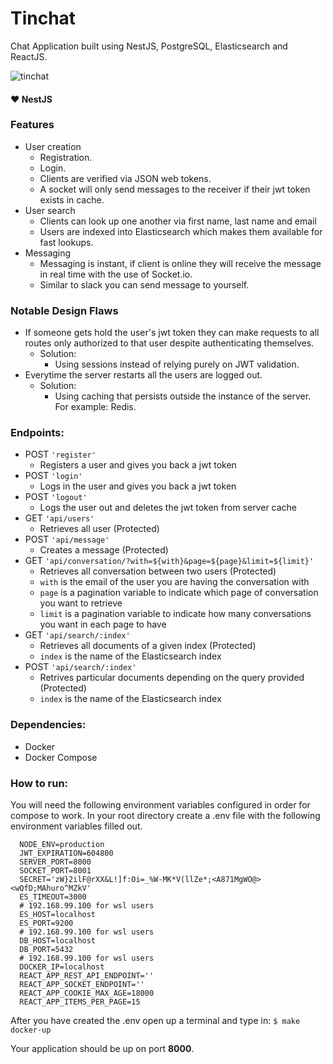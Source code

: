 # Tinchat
Chat Application built using NestJS, PostgreSQL, Elasticsearch and ReactJS.

![tinchat](https://user-images.githubusercontent.com/25164326/68090274-ce5b5e80-fe3f-11e9-93bb-0977fff37696.PNG)

#### :heart: NestJS

### Features
  - User creation
    - Registration.
    - Login.
    - Clients are verified via JSON web tokens.
    - A socket will only send messages to the receiver if their jwt token exists in cache.
  - User search
    - Clients can look up one another via first name, last name and email
    - Users are indexed into Elasticsearch which makes them available for fast lookups.
  - Messaging
    - Messaging is instant, if client is online they will receive the message in real time with the use of Socket.io.
    - Similar to slack you can send message to yourself.

### Notable Design Flaws
  - If someone gets hold the user's jwt token they can make requests to all routes only authorized to that user despite authenticating themselves.
    - Solution:
        - Using sessions instead of relying purely on JWT validation.
  - Everytime the server restarts all the users are logged out.
    - Solution:
        - Using caching that persists outside the instance of the server. For example: Redis.

### Endpoints:
  - POST `'register'`
    - Registers a user and gives you back a jwt token
  - POST `'login'`
    - Logs in the user and gives you back a jwt token
  - POST `'logout'`
    - Logs the user out and deletes the jwt token from server cache
  - GET `'api/users'`
    - Retrieves all user (Protected)
  - POST `'api/message'`
    - Creates a message (Protected)
  - GET `'api/conversation/?with=${with}&page=${page}&limit=${limit}'`
    - Retrieves all conversation between two users (Protected)
    - `with` is the email of the user you are having the conversation with
    - `page` is a pagination variable to indicate which page of conversation you want to retrieve
    - `limit` is a pagination variable to indicate how many conversations you want in each page to have
  - GET `'api/search/:index'`
    - Retrieves all documents of a given index (Protected)
    - `index` is the name of the Elasticsearch index
  - POST `'api/search/:index'`
    - Retrives particular documents depending on the query provided (Protected)
    - `index` is the name of the Elasticsearch index

### Dependencies:
  - Docker
  - Docker Compose

### How to run:
  You will need the following environment variables configured in order for compose to work. In your root directory create a .env file with the following environment variables filled out.
  ```
    NODE_ENV=production
    JWT_EXPIRATION=604800	
    SERVER_PORT=8000
    SOCKET_PORT=8001	
    SECRET='zW}2ilF@rXX&L!]f:Oi=_%W-MK*V(llZe*;<A871MgWO@><wQfD;MAhuro^MZkV'	
    ES_TIMEOUT=3000	
    # 192.168.99.100 for wsl users
    ES_HOST=localhost
    ES_PORT=9200
    # 192.168.99.100 for wsl users
    DB_HOST=localhost
    DB_PORT=5432
    # 192.168.99.100 for wsl users
    DOCKER_IP=localhost
    REACT_APP_REST_API_ENDPOINT=''
    REACT_APP_SOCKET_ENDPOINT=''
    REACT_APP_COOKIE_MAX_AGE=18000
    REACT_APP_ITEMS_PER_PAGE=15
  ```
  After you have created the .env open up a terminal and type in:
  `$ make docker-up`

  Your application should be up on port **8000**.
